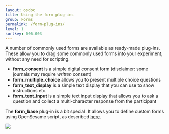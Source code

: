 ```yaml
---
layout: osdoc
title: Using the form plug-ins
group: Forms
permalink: /form-plug-ins/
level: 1
sortkey: 006.003
---
```


A number of commonly used forms are available as ready-made plug-ins. These allow you to drag some commonly used forms into your experiment, without any need for scripting.

- **form_consent** is a simple digital consent form (disclaimer: some journals may require *written* consent)
- **form_multiple_choice** allows you to present multiple choice questions
- **form_text_display** is a simple text display that you can use to show instructions etc.
- **form_text_input** is a simple text input display that allows you to ask a question and collect a multi-character response from the participant

The **form_base** plug-in is a bit special. It allows you to define custom forms using OpenSesame script, as described [here][custom-forms].

![](/img/fig/fig6.3.1.png)

[custom-forms]: /forms/custom-forms/